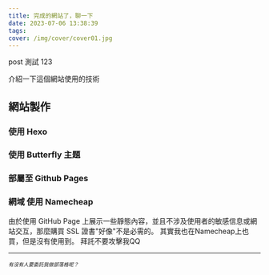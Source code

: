 ```yaml
---
title: 完成的網站了，聊一下
date: 2023-07-06 13:38:39
tags:
cover: /img/cover/cover01.jpg
---
```


post 測試 123

介紹一下這個網站使用的技術

## 網站製作

### 使用 Hexo

### 使用 Butterfly 主題

### 部屬至 Github Pages  

### 網域 使用 Namecheap

由於使用 GitHub Page 上展示一些靜態內容，並且不涉及使用者的敏感信息或網站交互，那麼購買 SSL 證書"好像"不是必需的。
其實我也在Namecheap上也買，但是沒有使用到。 拜託不要攻擊我QQ

---
<font size=1>*有沒有人要委託我做部落格呢？*</font>

